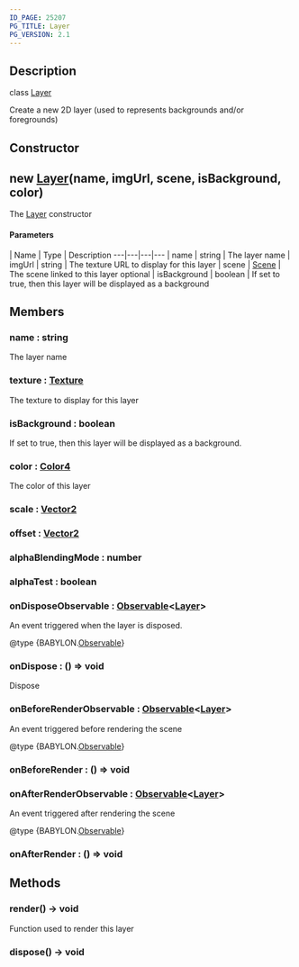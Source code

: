 ```yaml
---
ID_PAGE: 25207
PG_TITLE: Layer
PG_VERSION: 2.1
---
```

## Description

class [Layer](/classes/2.5/Layer)

Create a new 2D layer (used to represents backgrounds and/or foregrounds)

## Constructor

## new [Layer](/classes/2.5/Layer)(name, imgUrl, scene, isBackground, color)

The [Layer](/classes/2.5/Layer) constructor

#### Parameters
 | Name | Type | Description
---|---|---|---
 | name | string |     The layer name
 | imgUrl | string |     The texture URL to display for this layer
 | scene | [Scene](/classes/2.5/Scene) |     The scene linked to this layer
optional | isBackground | boolean |     If set to true, then this layer will be displayed as a background
## Members

### name : string

The layer name

### texture : [Texture](/classes/2.5/Texture)

The texture to display for this layer

### isBackground : boolean

If set to true, then this layer will be displayed as a background.

### color : [Color4](/classes/2.5/Color4)

The color of this layer

### scale : [Vector2](/classes/2.5/Vector2)



### offset : [Vector2](/classes/2.5/Vector2)



### alphaBlendingMode : number



### alphaTest : boolean



### onDisposeObservable : [Observable](/classes/2.5/Observable)&lt;[Layer](/classes/2.5/Layer)&gt;

An event triggered when the layer is disposed.

@type {BABYLON.[Observable](/classes/2.5/Observable)}

### onDispose : () =&gt; void

Dispose

### onBeforeRenderObservable : [Observable](/classes/2.5/Observable)&lt;[Layer](/classes/2.5/Layer)&gt;

An event triggered before rendering the scene

@type {BABYLON.[Observable](/classes/2.5/Observable)}

### onBeforeRender : () =&gt; void



### onAfterRenderObservable : [Observable](/classes/2.5/Observable)&lt;[Layer](/classes/2.5/Layer)&gt;

An event triggered after rendering the scene

@type {BABYLON.[Observable](/classes/2.5/Observable)}

### onAfterRender : () =&gt; void



## Methods

### render() &rarr; void

Function used to render this layer
### dispose() &rarr; void


